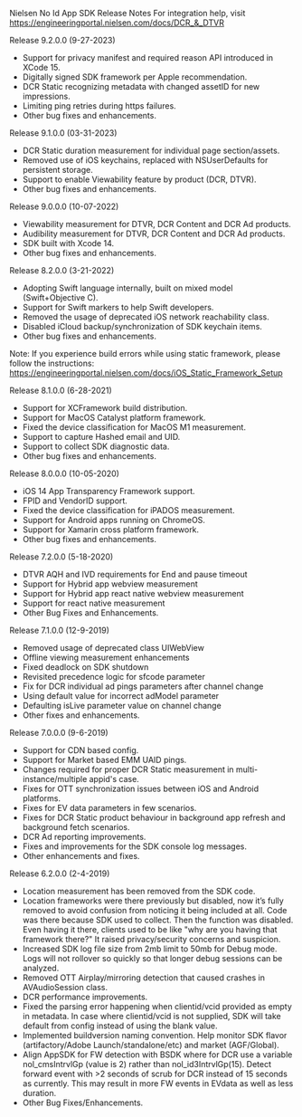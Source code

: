 Nielsen No Id App SDK Release Notes
For integration help, visit https://engineeringportal.nielsen.com/docs/DCR_&_DTVR

Release 9.2.0.0 (9-27-2023) 
- Support for privacy manifest and required reason API introduced in XCode 15.
- Digitally signed SDK framework per Apple recommendation.
- DCR Static recognizing metadata with changed assetID for new impressions. 
- Limiting ping retries during https failures. 
- Other bug fixes and enhancements. 

Release 9.1.0.0 (03-31-2023)
- DCR Static duration measurement for individual page section/assets.
- Removed use of iOS keychains, replaced with NSUserDefaults for persistent storage.
- Support to enable Viewability feature by product (DCR, DTVR).
- Other bug fixes and enhancements.

Release 9.0.0.0 (10-07-2022)
- Viewability measurement for DTVR, DCR Content and DCR Ad products. 
- Audibility measurement for DTVR, DCR Content and DCR Ad products.
- SDK built with Xcode 14.
- Other bug fixes and enhancements.

Release 8.2.0.0 (3-21-2022)
- Adopting Swift language internally, built on mixed model (Swift+Objective C).
- Support for Swift markers to help Swift developers.
- Removed the usage of deprecated iOS network reachability class.
- Disabled iCloud backup/synchronization of SDK keychain items.
- Other bug fixes and enhancements.

Note: If you experience build errors while using static framework, please follow the instructions: https://engineeringportal.nielsen.com/docs/iOS_Static_Framework_Setup

Release 8.1.0.0 (6-28-2021)
- Support for XCFramework build distribution.
- Support for MacOS Catalyst platform framework.
- Fixed the device classification for MacOS M1 measurement.
- Support to capture Hashed email and UID.
- Support to collect SDK diagnostic data.
- Other bug fixes and enhancements.

Release 8.0.0.0 (10-05-2020)
- iOS 14 App Transparency Framework support.
- FPID and VendorID support.
- Fixed the device classification for iPADOS measurement.
- Support for Android apps running on ChromeOS.
- Support for Xamarin cross platform framework.
- Other bug fixes and enhancements.

Release 7.2.0.0 (5-18-2020)
- DTVR AQH and IVD requirements for End and pause timeout
- Support for Hybrid app webview measurement
- Support for Hybrid app react native webview measurement
- Support for react native measurement
- Other Bug Fixes and Enhancements.

Release 7.1.0.0 (12-9-2019)
- Removed usage of deprecated class UIWebView 
- Offline viewing measurement enhancements 
- Fixed deadlock on SDK shutdown 
- Revisited precedence logic for sfcode parameter
- Fix for DCR individual ad pings parameters after channel change 
- Using default value for incorrect adModel parameter
- Defaulting isLive parameter value on channel change 
- Other fixes and enhancements.

Release 7.0.0.0 (9-6-2019)
- Support for CDN based config.
- Support for Market based EMM UAID pings.
- Changes required for proper DCR Static measurement in multi-instance/multiple appid's case.
- Fixes for OTT synchronization issues between iOS and Android platforms.
- Fixes for EV data parameters in few scenarios.
- Fixes for DCR Static product behaviour in background app refresh and background fetch scenarios.
- DCR Ad reporting improvements.
- Fixes and improvements for the SDK console log messages.
- Other enhancements and fixes.

Release 6.2.0.0 (2-4-2019)
- Location measurement has been removed from the SDK code.
- Location frameworks were there previously but disabled, now it’s fully removed to avoid confusion from noticing it being included at all. Code was there because SDK used to collect. Then the function was disabled. Even having it there, clients used to be like "why are you having that framework there?" It raised privacy/security concerns and suspicion.
- Increased SDK log file size from 2mb limit to 50mb for Debug mode. Logs will not rollover so quickly so that longer debug sessions can be analyzed.
- Removed OTT Airplay/mirroring detection that caused crashes in AVAudioSession class.
- DCR performance improvements.
- Fixed the parsing error happening when clientid/vcid provided as empty in metadata. In case where clientid/vcid is not supplied, SDK will take default from config instead of using the blank value.
- Implemented buildversion naming convention. Help monitor SDK flavor (artifactory/Adobe Launch/standalone/etc) and market (AGF/Global).
- Align AppSDK for FW detection with BSDK where for DCR use a variable nol_cmsIntrvlGp (value is 2) rather than nol_id3IntrvlGp(15). Detect forward event with >2 seconds of scrub for DCR instead of 15 seconds as currently. This may result in more FW events in EVdata as well as less duration.
- Other Bug Fixes/Enhancements.
